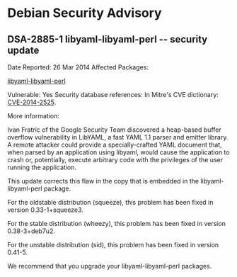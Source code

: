 
Debian Security Advisory
========================


DSA-2885-1 libyaml-libyaml-perl -- security update
--------------------------------------------------



Date Reported:
26 Mar 2014
Affected Packages:

[libyaml-libyaml-perl](https://packages.debian.org/src:libyaml-libyaml-perl)

Vulnerable:
Yes
Security database references:
In Mitre's CVE dictionary: [CVE-2014-2525](https://security-tracker.debian.org/tracker/CVE-2014-2525).  

More information:

Ivan Fratric of the Google Security Team discovered a heap-based buffer
overflow vulnerability in LibYAML, a fast YAML 1.1 parser and emitter
library. A remote attacker could provide a specially-crafted YAML
document that, when parsed by an application using libyaml, would cause
the application to crash or, potentially, execute arbitrary code with
the privileges of the user running the application.


This update corrects this flaw in the copy that is embedded in the
libyaml-libyaml-perl package.


For the oldstable distribution (squeeze), this problem has been fixed in
version 0.33-1+squeeze3.


For the stable distribution (wheezy), this problem has been fixed in
version 0.38-3+deb7u2.


For the unstable distribution (sid), this problem has been fixed in
version 0.41-5.


We recommend that you upgrade your libyaml-libyaml-perl packages.





